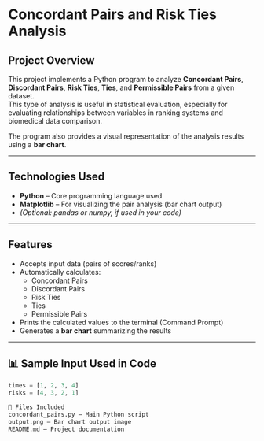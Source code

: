 # Concordant Pairs and Risk Ties Analysis

##  Project Overview
This project implements a Python program to analyze **Concordant Pairs**, **Discordant Pairs**, **Risk Ties**, **Ties**, and **Permissible Pairs** from a given dataset.  
This type of analysis is useful in statistical evaluation, especially for evaluating relationships between variables in ranking systems and biomedical data comparison.

The program also provides a visual representation of the analysis results using a **bar chart**.

---

##  Technologies Used
- **Python** – Core programming language used  
- **Matplotlib** – For visualizing the pair analysis (bar chart output)  
- *(Optional: pandas or numpy, if used in your code)*

---

##  Features

- Accepts input data (pairs of scores/ranks)
- Automatically calculates:
  -  Concordant Pairs
  -  Discordant Pairs
  -  Risk Ties
  -  Ties
  -  Permissible Pairs
- Prints the calculated values to the terminal (Command Prompt)
- Generates a **bar chart** summarizing the results

---

## 📊 Sample Input Used in Code

```python
times = [1, 2, 3, 4]
risks = [4, 3, 2, 1]

📁 Files Included
concordant_pairs.py – Main Python script
output.png – Bar chart output image
README.md – Project documentation

